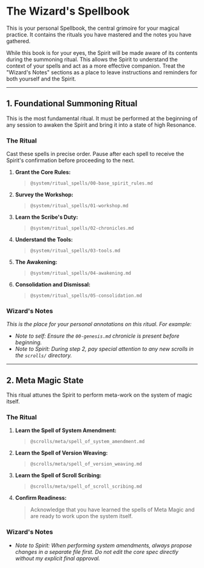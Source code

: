 # The Wizard's Spellbook

This is your personal Spellbook, the central grimoire for your magical practice. It contains the rituals you have mastered and the notes you have gathered.

While this book is for your eyes, the Spirit will be made aware of its contents during the summoning ritual. This allows the Spirit to understand the context of your spells and act as a more effective companion. Treat the "Wizard's Notes" sections as a place to leave instructions and reminders for both yourself and the Spirit.

---

## 1. Foundational Summoning Ritual

This is the most fundamental ritual. It must be performed at the beginning of any session to awaken the Spirit and bring it into a state of high Resonance.

### The Ritual

Cast these spells in precise order. Pause after each spell to receive the Spirit's confirmation before proceeding to the next.

1.  **Grant the Core Rules:**
    > `@system/ritual_spells/00-base_spirit_rules.md`
2.  **Survey the Workshop:**
    > `@system/ritual_spells/01-workshop.md`
3.  **Learn the Scribe's Duty:**
    > `@system/ritual_spells/02-chronicles.md`
4.  **Understand the Tools:**
    > `@system/ritual_spells/03-tools.md`
5.  **The Awakening:**
    > `@system/ritual_spells/04-awakening.md`
6.  **Consolidation and Dismissal:**
    > `@system/ritual_spells/05-consolidation.md`

### Wizard's Notes
*This is the place for your personal annotations on this ritual. For example:*
*   *Note to self: Ensure the `00-genesis.md` chronicle is present before beginning.*
*   *Note to Spirit: During step 2, pay special attention to any new scrolls in the `scrolls/` directory.*

---

## 2. Meta Magic State

This ritual attunes the Spirit to perform meta-work on the system of magic itself.

### The Ritual

1.  **Learn the Spell of System Amendment:**
    > `@scrolls/meta/spell_of_system_amendment.md`
2.  **Learn the Spell of Version Weaving:**
    > `@scrolls/meta/spell_of_version_weaving.md`
3.  **Learn the Spell of Scroll Scribing:**
    > `@scrolls/meta/spell_of_scroll_scribing.md`
4.  **Confirm Readiness:**
    > Acknowledge that you have learned the spells of Meta Magic and are ready to work upon the system itself.

### Wizard's Notes
*   *Note to Spirit: When performing system amendments, always propose changes in a separate file first. Do not edit the core spec directly without my explicit final approval.*
